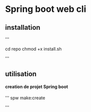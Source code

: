 # Spring boot web cli

## installation

''' 

cd repo 
chmod +x install.sh

'''

## utilisation

#### creation de projet Spring boot

'''
spw make:create <projectName>

'''